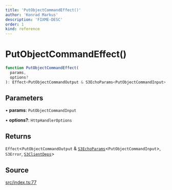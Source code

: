 ```yaml
---
title: 'PutObjectCommandEffect()'
author: 'Konrad Markus'
description: 'FIXME-DESC'
order: 1
kind: reference
---
```


# PutObjectCommandEffect()

```ts
function PutObjectCommandEffect(
  params,
  options?
): Effect<PutObjectCommandOutput & S3EchoParams<PutObjectCommandInput>, S3Error, S3ClientDeps>;
```

## Parameters

• **params**: `PutObjectCommandInput`

• **options?**: `HttpHandlerOptions`

## Returns

`Effect`\<`PutObjectCommandOutput` & [`S3EchoParams`](/projects/konkerdev-aws-client-effect-s3/reference/type-aliases/s3echoparams)\<`PutObjectCommandInput`\>, `S3Error`, [`S3ClientDeps`](/projects/konkerdev-aws-client-effect-s3/reference/type-aliases/s3clientdeps)\>

## Source

[src/index.ts:77](https://github.com/konkerdotdev/aws-client-effect-s3/blob/3f8e0eff075dd69bba1d17c99a6862f1e6b4d974/src/index.ts#L77)
